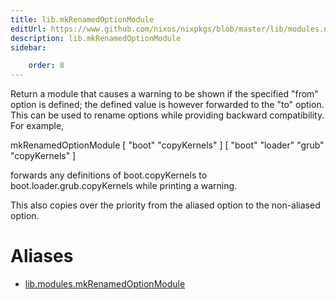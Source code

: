 ```yaml
---
title: lib.mkRenamedOptionModule
editUrl: https://www.github.com/nixos/nixpkgs/blob/master/lib/modules.nix#L1136C27
description: lib.mkRenamedOptionModule
sidebar:

    order: 8
---
```


Return a module that causes a warning to be shown if the
specified "from" option is defined; the defined value is however
forwarded to the "to" option. This can be used to rename options
while providing backward compatibility. For example,

mkRenamedOptionModule [ "boot" "copyKernels" ] [ "boot" "loader" "grub" "copyKernels" ]

forwards any definitions of boot.copyKernels to
boot.loader.grub.copyKernels while printing a warning.

This also copies over the priority from the aliased option to the
non-aliased option.


# Aliases

- [lib.modules.mkRenamedOptionModule](/nix-doc-comments/reference/lib/modules/lib-modules-mkRenamedOptionModule)


